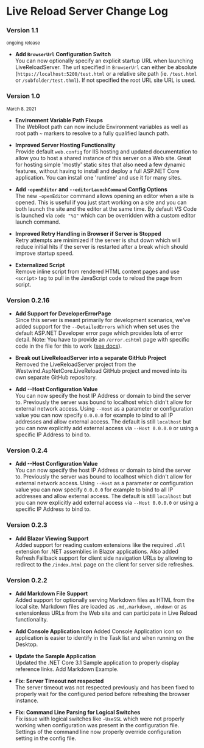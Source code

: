 ﻿# Live Reload Server Change Log

### Version 1.1 
<small>ongoing release</small>

* **Add `BrowserUrl` Configuration Switch**  
You can now optionally specify an explicit startup URL when launching LiveReloadServer. The url specified in `BrowserUrl` can either be absolute (`https://localhost:5200/test.html` or a relative site path (ie. `/test.html` or `/subfolder/test.thml`). If not specified the root URL site URL is used.

### Version 1.0
<small>March 8, 2021</small>
* **Environment Variable Path Fixups**  
The WebRoot path can now include Environment variables as well as root path `~` markers to resolve to a fully qualified launch path.

* **Improved Server Hosting Functionality**  
Provide default `web.config` for IIS hosting and updated documentation to allow you to host a shared instance of this server on a Web site. Great for hosting simple 'mostly' static sites that also need a few dynamic features, without having to install and deploy a full ASP.NET Core application. You can install one 'runtime' and use it for many sites.

* **Add `-openEditor` and `--editorLaunchCommand` Config Options**  
The new `-openEditor` command allows opening an editor when a site is opened. This is useful if you just start working on a site and you can both launch the site and the editor at the same time. By default VS Code is launched via `code "%1"` which can be overridden with a custom editor launch command.

* **Improved Retry Handling in Browser if Server is Stopped**  
Retry attempts are minimized if the server is shut down which will reduce initial hits if the server is restarted after a break which should improve startup speed.

* **Externalized Script**  
Remove inline script from rendered HTML content pages and use `<script>` tag to pull in the JavaScript code to reload the page from script.

### Version 0.2.16

* **Add Support for DeveloperErrorPage**  
Since this server is meant primarily for development scenarios, we've added support for the `--DetailedErrors` which when set uses the default ASP.NET Developer error page which provides lots of error detail. Note: You have to provide an `/error.cshtml` page with specific code in the file for this to work ([see docs](https://github.com/RickStrahl/LiveReloadServer##developer-error-page)).

* **Break out LiveReloadServer into a separate GitHub Project**  
Removed the LiveReloadServer project from the Westwind.AspNetCore.LiveReload GitHub project and moved into its own separate GitHub repository.

* **Add --Host Configuration Value**  
You can now specify the host IP Address or domain to bind the server to. Previously the server was bound to localhost which didn't allow for external network access. Using `--Host` as a parameter or configuration value you can now specify `0.0.0.0` for example to bind to all IP addresses and allow external access. The default is still `localhost` but you can now explicitly add external access via `--Host 0.0.0.0` or using a specific IP Address to bind to.

### Version 0.2.4

* **Add --Host Configuration Value**  
You can now specify the host IP Address or domain to bind the server to. Previously the server was bound to localhost which didn't allow for external network access. Using `--Host` as a parameter or configuration value you can now specify `0.0.0.0` for example to bind to all IP addresses and allow external access. The default is still `localhost` but you can now explicitly add external access via `--Host 0.0.0.0` or using a specific IP Address to bind to.

### Version 0.2.3

* **Add Blazor Viewing Support**  
Added support for reading custom extensions like the required `.dll` extension for .NET assemblies in Blazor applications. Also added Refresh Fallback support for client side navigation URLs by allowing to redirect to the `/index.html` page on the client for server side refreshes.

### Version 0.2.2

* **Add Markdown File Support**  
Added support for optionally serving Markdown files as HTML from the local site. Markdown files are loaded as `.md`,`.markdown`, `.mkdown` or as extensionless URLs from the Web site and can participate in Live Reload functionality.

* **Add Console Application Icon** 
Added Console Application icon so application is easier to identify in the Task list and when running on the Desktop. 

* **Update the Sample Application**  
Updated the .NET Core 3.1 Sample application to properly display reference links. Add Markdown Example.

* **Fix: Server Timeout not respected**   
The server timeout was not respected previously and has been fixed to properly wait for the configured period before refreshing the browser instance.

* **Fix: Command Line Parsing for Logical Switches**  
Fix issue with logical switches like `-UseSSL` which were not properly working when configuration was present in the configuration file. Settings of the command line now properly override configuration setting in the config file.